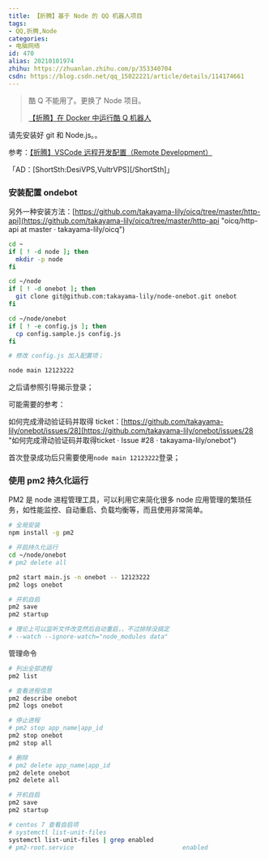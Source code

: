 ```yaml
---
title: 【折腾】基于 Node 的 QQ 机器人项目
tags:
- QQ,折腾,Node
categories:
- 电脑网络
id: 470
alias: 20210101974
zhihu: https://zhuanlan.zhihu.com/p/353340704
csdn: https://blog.csdn.net/qq_15022221/article/details/114174661
---
```


> 酷 Q 不能用了。更换了 Node 项目。
>
> [【折腾】在 Docker 中运行酷 Q 机器人](https://www.wdssmq.com/post/20181129356.html "【折腾】在 Docker 中运行酷 Q 机器人")

请先安装好 git 和 Node.js。。

参考：[【折腾】VSCode 远程开发配置（Remote Development）](https://www.wdssmq.com/post/20201120519.html "【折腾】VSCode远程开发配置（Remote Development）")

「AD：[ShortSth:DesiVPS,VultrVPS][/ShortSth]」

<!--more-->

### 安装配置 ondebot

另外一种安装方法：[https://github.com/takayama-lily/oicq/tree/master/http-api](https://github.com/takayama-lily/oicq/tree/master/http-api "oicq/http-api at master · takayama-lily/oicq")

```bash
cd ~
if [ ! -d node ]; then
  mkdir -p node
fi

cd ~/node
if [ ! -d onebot ]; then
  git clone git@github.com:takayama-lily/node-onebot.git onebot
fi

cd ~/node/onebot
if [ ! -e config.js ]; then
  cp config.sample.js config.js
fi

# 修改 config.js 加入配置项；

node main 12123222
```

之后请参照引导揭示登录；

可能需要的参考：

如何完成滑动验证码并取得 ticket：[https://github.com/takayama-lily/onebot/issues/28](https://github.com/takayama-lily/onebot/issues/28 "如何完成滑动验证码并取得ticket · Issue #28 · takayama-lily/onebot")

首次登录成功后只需要使用`node main 12123222`登录；

### 使用 pm2 持久化运行

PM2 是 node 进程管理工具，可以利用它来简化很多 node 应用管理的繁琐任务，如性能监控、自动重启、负载均衡等，而且使用非常简单。

```bash
# 全局安装
npm install -g pm2

# 开启持久化运行
cd ~/node/onebot
# pm2 delete all

pm2 start main.js -n onebot -- 12123222
pm2 logs onebot

# 开机自启
pm2 save
pm2 startup

# 理论上可以监听文件改变然后自动重启，，不过排除没搞定
# --watch --ignore-watch="node_modules data"
```

管理命令

```bash
# 列出全部进程
pm2 list

# 查看进程信息
pm2 describe onebot
pm2 logs onebot

# 停止进程
# pm2 stop app_name|app_id
pm2 stop onebot
pm2 stop all

# 删除
# pm2 delete app_name|app_id
pm2 delete onebot
pm2 delete all

# 开机自启
pm2 save
pm2 startup

# centos 7 查看自启项
# systemctl list-unit-files
systemctl list-unit-files | grep enabled
# pm2-root.service                              enabled
```

<!--470-->
